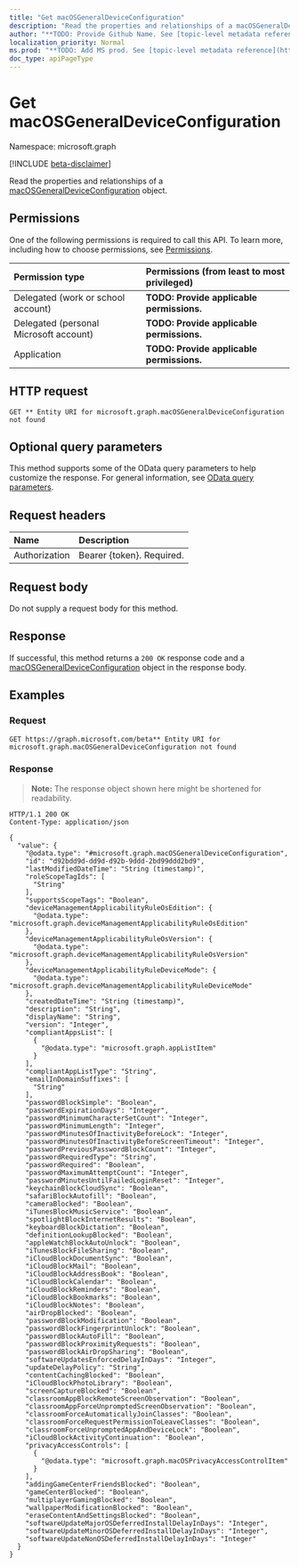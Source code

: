 ```yaml
---
title: "Get macOSGeneralDeviceConfiguration"
description: "Read the properties and relationships of a macOSGeneralDeviceConfiguration object."
author: "**TODO: Provide Github Name. See [topic-level metadata reference](https://msgo.azurewebsites.net/add/document/guidelines/metadata.html#topic-level-metadata)**"
localization_priority: Normal
ms.prod: "**TODO: Add MS prod. See [topic-level metadata reference](https://msgo.azurewebsites.net/add/document/guidelines/metadata.html#topic-level-metadata)**"
doc_type: apiPageType
---
```


# Get macOSGeneralDeviceConfiguration
Namespace: microsoft.graph

[!INCLUDE [beta-disclaimer](../../includes/beta-disclaimer.md)]

Read the properties and relationships of a [macOSGeneralDeviceConfiguration](../resources/intune-macosgeneraldeviceconfiguration.md) object.

## Permissions
One of the following permissions is required to call this API. To learn more, including how to choose permissions, see [Permissions](/graph/permissions-reference).

|Permission type|Permissions (from least to most privileged)|
|:---|:---|
|Delegated (work or school account)|**TODO: Provide applicable permissions.**|
|Delegated (personal Microsoft account)|**TODO: Provide applicable permissions.**|
|Application|**TODO: Provide applicable permissions.**|

## HTTP request

<!-- {
  "blockType": "ignored"
}
-->
``` http
GET ** Entity URI for microsoft.graph.macOSGeneralDeviceConfiguration not found
```

## Optional query parameters
This method supports some of the OData query parameters to help customize the response. For general information, see [OData query parameters](/graph/query-parameters).

## Request headers
|Name|Description|
|:---|:---|
|Authorization|Bearer {token}. Required.|

## Request body
Do not supply a request body for this method.

## Response

If successful, this method returns a `200 OK` response code and a [macOSGeneralDeviceConfiguration](../resources/intune-macosgeneraldeviceconfiguration.md) object in the response body.

## Examples

### Request
<!-- {
  "blockType": "request",
  "name": "get_macosgeneraldeviceconfiguration"
}
-->
``` http
GET https://graph.microsoft.com/beta** Entity URI for microsoft.graph.macOSGeneralDeviceConfiguration not found
```


### Response
>**Note:** The response object shown here might be shortened for readability.
<!-- {
  "blockType": "response",
  "truncated": true,
  "@odata.type": "microsoft.graph.macOSGeneralDeviceConfiguration"
}
-->
``` http
HTTP/1.1 200 OK
Content-Type: application/json

{
  "value": {
    "@odata.type": "#microsoft.graph.macOSGeneralDeviceConfiguration",
    "id": "d92bdd9d-dd9d-d92b-9ddd-2bd99ddd2bd9",
    "lastModifiedDateTime": "String (timestamp)",
    "roleScopeTagIds": [
      "String"
    ],
    "supportsScopeTags": "Boolean",
    "deviceManagementApplicabilityRuleOsEdition": {
      "@odata.type": "microsoft.graph.deviceManagementApplicabilityRuleOsEdition"
    },
    "deviceManagementApplicabilityRuleOsVersion": {
      "@odata.type": "microsoft.graph.deviceManagementApplicabilityRuleOsVersion"
    },
    "deviceManagementApplicabilityRuleDeviceMode": {
      "@odata.type": "microsoft.graph.deviceManagementApplicabilityRuleDeviceMode"
    },
    "createdDateTime": "String (timestamp)",
    "description": "String",
    "displayName": "String",
    "version": "Integer",
    "compliantAppsList": [
      {
        "@odata.type": "microsoft.graph.appListItem"
      }
    ],
    "compliantAppListType": "String",
    "emailInDomainSuffixes": [
      "String"
    ],
    "passwordBlockSimple": "Boolean",
    "passwordExpirationDays": "Integer",
    "passwordMinimumCharacterSetCount": "Integer",
    "passwordMinimumLength": "Integer",
    "passwordMinutesOfInactivityBeforeLock": "Integer",
    "passwordMinutesOfInactivityBeforeScreenTimeout": "Integer",
    "passwordPreviousPasswordBlockCount": "Integer",
    "passwordRequiredType": "String",
    "passwordRequired": "Boolean",
    "passwordMaximumAttemptCount": "Integer",
    "passwordMinutesUntilFailedLoginReset": "Integer",
    "keychainBlockCloudSync": "Boolean",
    "safariBlockAutofill": "Boolean",
    "cameraBlocked": "Boolean",
    "iTunesBlockMusicService": "Boolean",
    "spotlightBlockInternetResults": "Boolean",
    "keyboardBlockDictation": "Boolean",
    "definitionLookupBlocked": "Boolean",
    "appleWatchBlockAutoUnlock": "Boolean",
    "iTunesBlockFileSharing": "Boolean",
    "iCloudBlockDocumentSync": "Boolean",
    "iCloudBlockMail": "Boolean",
    "iCloudBlockAddressBook": "Boolean",
    "iCloudBlockCalendar": "Boolean",
    "iCloudBlockReminders": "Boolean",
    "iCloudBlockBookmarks": "Boolean",
    "iCloudBlockNotes": "Boolean",
    "airDropBlocked": "Boolean",
    "passwordBlockModification": "Boolean",
    "passwordBlockFingerprintUnlock": "Boolean",
    "passwordBlockAutoFill": "Boolean",
    "passwordBlockProximityRequests": "Boolean",
    "passwordBlockAirDropSharing": "Boolean",
    "softwareUpdatesEnforcedDelayInDays": "Integer",
    "updateDelayPolicy": "String",
    "contentCachingBlocked": "Boolean",
    "iCloudBlockPhotoLibrary": "Boolean",
    "screenCaptureBlocked": "Boolean",
    "classroomAppBlockRemoteScreenObservation": "Boolean",
    "classroomAppForceUnpromptedScreenObservation": "Boolean",
    "classroomForceAutomaticallyJoinClasses": "Boolean",
    "classroomForceRequestPermissionToLeaveClasses": "Boolean",
    "classroomForceUnpromptedAppAndDeviceLock": "Boolean",
    "iCloudBlockActivityContinuation": "Boolean",
    "privacyAccessControls": [
      {
        "@odata.type": "microsoft.graph.macOSPrivacyAccessControlItem"
      }
    ],
    "addingGameCenterFriendsBlocked": "Boolean",
    "gameCenterBlocked": "Boolean",
    "multiplayerGamingBlocked": "Boolean",
    "wallpaperModificationBlocked": "Boolean",
    "eraseContentAndSettingsBlocked": "Boolean",
    "softwareUpdateMajorOSDeferredInstallDelayInDays": "Integer",
    "softwareUpdateMinorOSDeferredInstallDelayInDays": "Integer",
    "softwareUpdateNonOSDeferredInstallDelayInDays": "Integer"
  }
}
```

